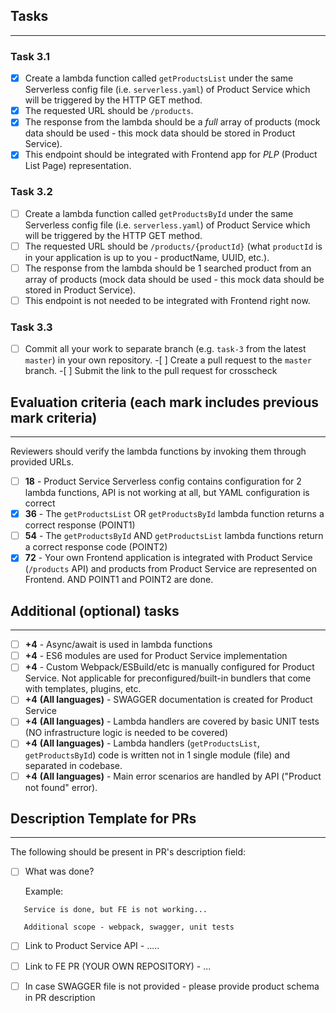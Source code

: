 ## Tasks

---

### Task 3.1

- [x] Create a lambda function called `getProductsList` under the same Serverless config file (i.e. `serverless.yaml`) of Product Service which will be triggered by the HTTP GET method.
- [x] The requested URL should be `/products`.
- [x] The response from the lambda should be a _full_ array of products (mock data should be used - this mock data should be stored in Product Service).
- [x] This endpoint should be integrated with Frontend app for _PLP_ (Product List Page) representation.

### Task 3.2

- [ ] Create a lambda function called `getProductsById` under the same Serverless config file (i.e. `serverless.yaml`) of Product Service which will be triggered by the HTTP GET method.
- [ ] The requested URL should be `/products/{productId}` (what `productId` is in your application is up to you - productName, UUID, etc.).
- [ ] The response from the lambda should be 1 searched product from an array of products (mock data should be used - this mock data should be stored in Product Service).
- [ ] This endpoint is not needed to be integrated with Frontend right now.

### Task 3.3

-[ ] Commit all your work to separate branch (e.g. `task-3` from the latest `master`) in your own repository. -[ ] Create a pull request to the `master` branch. -[ ] Submit the link to the pull request for crosscheck

## Evaluation criteria (each mark includes previous mark criteria)

---

Reviewers should verify the lambda functions by invoking them through provided URLs.

- [ ] **18** - Product Service Serverless config contains configuration for 2 lambda functions, API is not working at all, but YAML configuration is correct
- [x] **36** - The `getProductsList` OR `getProductsById` lambda function returns a correct response (POINT1)
- [ ] **54** - The `getProductsById` AND `getProductsList` lambda functions return a correct response code (POINT2)
- [x] **72** - Your own Frontend application is integrated with Product Service (`/products` API) and products from Product Service are represented on Frontend. AND POINT1 and POINT2 are done.

## Additional (optional) tasks

---

- [ ] **+4** - Async/await is used in lambda functions
- [ ] **+4** - ES6 modules are used for Product Service implementation
- [ ] **+4** - Custom Webpack/ESBuild/etc is manually configured for Product Service. Not applicable for preconfigured/built-in bundlers that come with templates, plugins, etc.
- [ ] **+4** **(All languages)** - SWAGGER documentation is created for Product Service
- [ ] **+4** **(All languages)** - Lambda handlers are covered by basic UNIT tests (NO infrastructure logic is needed to be covered)
- [ ] **+4** **(All languages)** - Lambda handlers (`getProductsList`, `getProductsById`) code is written not in 1 single module (file) and separated in codebase.
- [ ] **+4** **(All languages)** - Main error scenarios are handled by API ("Product not found" error).

## Description Template for PRs

---

The following should be present in PR's description field:

- [ ] What was done?

  Example:

```
   Service is done, but FE is not working...

   Additional scope - webpack, swagger, unit tests
```

- [ ] Link to Product Service API - .....
- [ ] Link to FE PR (YOUR OWN REPOSITORY) - ...

- [ ] In case SWAGGER file is not provided - please provide product schema in PR description
